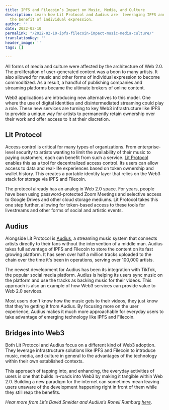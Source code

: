 ```yaml
---
title: IPFS and Filecoin’s Impact on Music, Media, and Culture
description: Learn how Lit Protocol and Audius are  leveraging IPFS and Filecoin for
  the benefit of individual expression.
author: ''
date: 2022-02-10
permalink: "/2022-02-10-ipfs-filecoin-impact-music-media-culture/"
translationKey: ''
header_image: ''
tags: []

---
```

All forms of media and culture were affected by the architecture of Web 2.0. The proliferation of user-generated content was a boon to many artists. It also allowed for music and other forms of individual expression to become commoditized. As a result, a handful of publishing companies and streaming platforms became the ultimate brokers of online content.

Web3 applications are introducing new alternatives to this model. One where the use of digital identities and disintermediated streaming could play a role. These new services are turning to key Web3 infrastructure like IPFS to provide a unique way for artists to permanently retain ownership over their work and offer access to it at their discretion.

## **Lit Protocol**

Access control is critical for many types of organizations. From enterprise-level security to artists wanting to limit the availability of their music to paying customers, each can benefit from such a service. [Lit Protocol](https://litprotocol.com/) enables this as a tool for decentralized access control. Its users can allow access to data and real-life experiences based on token ownership and wallet history. This creates a portable identity layer that relies on the Web3 stack for storage via IPFS and Filecoin.

The protocol already has an analog in Web 2.0 space. For years, people have been using password-protected Zoom Meetings and selective access to Google Drives and other cloud storage mediums. Lit Protocol takes this one step further, allowing for token-based access to these tools for livestreams and other forms of social and artistic events.

## **Audius**

Alongside Lit Protocol is [Audius](https://audius.co/), a streaming music system that connects artists directly to their fans without the intervention of a middle man. Audius takes full advantage of IPFS and Filecoin to store the content on its fast growing platform. It has seen over half a million tracks uploaded to the chain over the time it's been in operations, serving over 100,000 artists.

The newest development for Audius has been its integration with TikTok, the popular social media platform. Audius is helping its users sync music on the platform and use the tracks as backing music for their videos. This approach is also an example of how Web3 services can provide value to Web 2.0 services.

Most users don't know how the music gets to their videos, they just know that they're getting it from Audius. By focusing more on the user experience, Audius makes it much more approachable for everyday users to take advantage of emerging technology like IPFS and Filecoin.

## **Bridges into Web3**

Both Lit Protocol and Audius focus on a different kind of Web3 adoption. They leverage infrastructure solutions like IPFS and Filecoin to introduce music, media, and culture in general to the advantages of the technology within their own established contexts.

This approach of tapping into, and enhancing, the everyday activities of users is one that builds in-roads into Web3 by making it tangible within Web 2.0. Building a new paradigm for the internet can sometimes mean leaving users unaware of the development happening right in front of them while they still reap the benefits.

_Hear more from Lit’s David Sneider and Audius’s Roneil Rumburg_ [_here_](https://youtu.be/E3A0UJRVKnk)_._